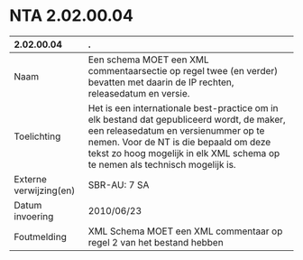 # NTA 2.02.00.04

 2.02.00.04 | . 
 :--- | :--- 
 Naam | Een schema MOET een XML commentaarsectie op regel twee (en verder) bevatten met daarin de IP rechten, releasedatum en versie. 
 Toelichting | Het is een internationale best-practice om in elk bestand dat gepubliceerd wordt, de maker, een releasedatum en versienummer op te nemen. Voor de NT is die bepaald om deze tekst zo hoog mogelijk in elk XML schema op te nemen als technisch mogelijk is. 
 Externe verwijzing(en) | SBR-AU: 7 SA 
 Datum invoering | 2010/06/23 
 Foutmelding | XML Schema MOET een XML commentaar op regel 2 van het bestand hebben 

